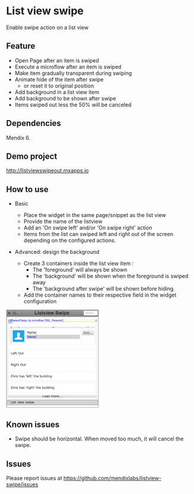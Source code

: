 # List view swipe
Enable swipe action on a list view

## Feature
 - Open Page after an item is swiped
 - Execute a microflow after an item is swiped
 - Make item gradually transparent during swiping
 - Animate hide of the item after swipe
   - or reset it to original position
 - Add background in a list view item
 - Add background to be shown after swipe
 - Items swiped out less the 50% will be canceled

## Dependencies
Mendix 6.

## Demo project
http://listviewswipeout.mxapps.io

## How to use
 - Basic
   - Place the widget in the same page/snippet as the list view
   - Provide the name of the listview
   - Add an 'On swipe left' and/or 'On swipe right' action
   - Items from the list can swiped left and right out of the screen depending on the configured actions.

 - Advanced: design the background
   - Create 3 containers inside the list view item :
     - The 'foreground' will always be shown
     - The 'background' will be shown when the foreground is swiped away
     - The 'background after swipe' will be shown before hiding.
   - Add the container names to their respective field in the widget configuration

<img src="/assets/ListViewSwipeAdvanced.png" width="250">

## Known issues
 - Swipe should be horizontal. When moved too much, it will cancel the swipe.

## Issues
Please report issues at https://github.com/mendixlabs/listview-swipe/issues
